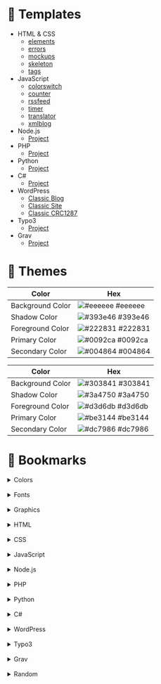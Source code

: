 <!-- TEMPLATES -->

# :rocket: Templates

- HTML & CSS
  - [elements](/templates/html/elements/)
  - [errors](/templates/html/errors/)
  - [mockups](/templates/html/mockups/)
  - [skeleton](/templates/html/skeleton/)
  - [tags](/templates/html/tags/)
- JavaScript
  - [colorswitch](/templates/js/colorswitch/)
  - [counter](/templates/js/counter/)
  - [rssfeed](/templates/js/rssfeed/)
  - [timer](/templates/js/timer/)
  - [translator](/templates/js/translator/)
  - [xmlblog](/templates/js/xmlblog/)
- Node.js
  - [Project](/templates/nodejs/xyz/)
- PHP
  - [Project](/templates/php/xyz/)
- Python
  - [Project](/templates/python/xyz/)
- C#
  - [Project](/templates/csharp/xyz/)
- WordPress
  - [Classic Blog](/templates/wordpress/wp_classic_blog/)
  - [Classic Site](/templates/wordpress/wp_classic_complex/)
  - [Classic CRC1287](/templates/wordpress/wp_classic_crc1287/)
- Typo3
  - [Project](/templates/typo3/xyz/)
- Grav
  - [Project](/templates/grav/xyz/)

<!-- THEMES -->

# :chocolate_bar: Themes

| Color            | Hex                                                              |
| ---------------- | ---------------------------------------------------------------- |
| Background Color | ![#eeeeee](https://via.placeholder.com/10/eeeeee?text=+) #eeeeee |
| Shadow Color     | ![#393e46](https://via.placeholder.com/10/393e46?text=+) #393e46 |
| Foreground Color | ![#222831](https://via.placeholder.com/10/222831?text=+) #222831 |
| Primary Color    | ![#0092ca](https://via.placeholder.com/10/0092ca?text=+) #0092ca |
| Secondary Color  | ![#004864](https://via.placeholder.com/10/004864?text=+) #004864 |

| Color            | Hex                                                              |
| ---------------- | ---------------------------------------------------------------- |
| Background Color | ![#303841](https://via.placeholder.com/10/303841?text=+) #303841 |
| Shadow Color     | ![#3a4750](https://via.placeholder.com/10/3a4750?text=+) #3a4750 |
| Foreground Color | ![#d3d6db](https://via.placeholder.com/10/d3d6db?text=+) #d3d6db |
| Primary Color    | ![#be3144](https://via.placeholder.com/10/be3144?text=+) #be3144 |
| Secondary Color  | ![#dc7986](https://via.placeholder.com/10/dc7986?text=+) #dc7986 |

<!-- BOOKMARKS -->

# :bookmark: Bookmarks

<details>
  <summary>Colors</summary>
  <ul>
    <li><a href="https://colordesigner.io/">Color Designer (EN)</a></li>
    <li><a href="https://colorhunt.co/">Color Hunt (EN)</a></li>
    <li><a href="https://colorpalettes.colorion.co/">Colorion (EN)</a></li>
    <li><a href="https://colorpalettes.net/">Color Palettes (EN)</a></li>
    <li><a href="https://www.schemecolor.com/">Color Schemes (EN)</a></li>
    <li><a href="http://colormind.io/">Colormind (EN)</a></li>
    <li><a href="https://clrs.cc/">CLRS (EN)</a></li>
    <li><a href="https://mycolor.space/">ColorSpace (EN)</a></li>
    <li><a href="https://coolors.co/">coolors (EN)</a></li>
    <li><a href="https://www.materialpalette.com/">material design palette (EN)</a></li>
    <li><a href="https://www.nordtheme.com/">Nord (EN)</a></li>
    <li><a href="https://teamcolorcodes.com/">teamcolorcodes.com (EN)</a></li>
    <li><a href="https://colors.dopely.top/">dopely colors (EN)</a></li>
    <li><a href="https://uigradients.com">uigradients (EN)</a></li>
    <li><a href="https://www.colors.tools/">color tools (EN)</a></li>
  </ul>
</details>

<br>

<details>
  <summary>Fonts</summary>
  <ul>
    <li><a href="https://www.1001freefonts.com/">1001  FREEFONTS (EN)</a></li>
    <li><a href="https://fonts.google.com/">Google Fonts (EN)</a></li>
    <li><a href="http://www.myfont.de/">MyFont (DE)</a></li>
    <li><a href="https://matthewjamestaylor.com/responsive-font-size">Responsive Font Size (EN)</a></li>
    <li><a href="https://type-scale.com/">Visual Type Scale (EN)</a></li>
    <li><a href="https://artisanthemes.io/best-google-fonts-combinations-modern-agency-website/">artisan themes (EN)</a></li>
    <li><a href="https://bforblogging.com/readable-best-google-fonts/">BforBlogging (EN)</a></li>
    <li><a href="https://www.cufonfonts.com/">cufon fonts (EN)</a></li>
    <li><a href="https://www.dafont.com/">dafont.com (EN)</a></li>
    <li><a href="https://digitalsynopsis.com/design/best-font-combinations-typeface-pairings/">Digital Synopsis (EN)</a></li>
    <li><a href="https://www.fontpair.co/">fontpair (EN)</a></li>
    <li><a href="https://www.garett.co/21-google-fonts-combinations-for-websites-brands">Garett (EN)</a></li>
    <li><a href="https://inkbotdesign.com/font-combinations/">Inkbot Design (EN)</a></li>
    <li><a href="https://heyreliable.com/ultimate-google-font-pairings/">Ultimate Collection of Google Font PairingsFont (DE)</a></li>
    <li><a href="https://visme.co/blog/font-combinations-for-infographics/">visme (EN)</a></li>
  </ul>
</details>

<br>

<details>
  <summary>Graphics</summary>
  <ul>
    <li><a href="https://all-free-download.com/">all free download (EN)</a></li>
    <li><a href="https://clipartlogo.com/">clipartlogo (EN)</a></li>
    <li><a href="https://coolbackgrounds.io/">Cool Backgrounds (EN)</a></li>
    <li><a href="https://www.deviantart.com/">DEVIANT ART (EN)</a></li>
    <li><a href="https://www.flaticon.com/">flaticon (EN)</a></li>
    <li><a href="https://www.freepik.com/">freepik (EN)</a></li>
    <li><a href="https://iconarchive.com/">IconArchive (EN)</a></li>
    <li><a href="https://iconstore.co/">Iconstore (EN)</a></li>
    <li><a href="https://picsum.photos/">Lorem Picsum (EN)</a></li>
    <li><a href="https://www.pexels.com/">pexels (EN)</a></li>
    <li><a href="https://pixabay.com/">pixabay (EN)</a></li>
    <li><a href="https://www.pngegg.com/">pngegg (EN)</a></li>
    <li><a href="https://publicdomainvectors.org/">publicdomainvectors (EN)</a></li>
    <li><a href="https://blog.spoongraphics.co.uk/">spoongraphics (EN)</a></li>
    <li><a href="https://undraw.co/">unDraw (EN)</a></li>
    <li><a href="https://unsplash.com/">unsplash (EN)</a></li>
    <li><a href="https://www.vecteezy.com/">Vecteezy (EN)</a></li>
    <li><a href="https://www.zcool.com.cn/">ZCOOL (EN)</a></li>
  </ul>
</details>

<br>

<details>
  <summary>HTML</summary>
  <ul>
    <li><a href="https://google-map-generator.com/">Google Map Generator (EN)</a></li>
    <li><a href="https://htmlhead.dev/">HTML head (EN)</a></li>
    <li><a href="https://www.toptal.com/designers/htmlarrows/symbols/">HTML Currency Symbols (EN)</a></li>
    <li><a href="https://html.com/">HTML For Beginners (EN)</a></li>
    <li><a href="https://www.torbenleuschner.de/blog/601/html5-formulare-neue-input-types-attribute-und-mehr/">HTML5 Formulare (DE)</a></li>
    <li><a href="https://www.toptal.com/designers/htmlarrows/">HTML Symbols (EN)</a></li>
    <li><a href="https://www.mediaevent.de/html/html5-tags.html">HTML5-Tags (EN)</a></li>
    <li><a href="https://validator.w3.org/">Markup Validation Service (EN)</a></li>
    <li><a href="https://wiki.selfhtml.org/wiki/Startseite">SELFHTML (DE)</a></li>
    <li><a href="https://www.tablesgenerator.com/">Tables Generator (EN)</a></li>
    <li><a href="http://www.intensivstation.ch/templates/">HTML5 Basis Templates (DE)</a></li>
    <li><a href="https://html5up.net/">html5up (EN)</a></li>
  </ul>
</details>

<br>

<details>
  <summary>CSS</summary>
  <ul>
    <li><a href="https://css.gg/">700+  CSS Icons (EN)</a></li>
    <li><a href="https://jpswalsh.github.io/academicons/">Academicons (EN)</a></li>
    <li><a href="https://animate.style/">Animate.css (EN)</a></li>
    <li><a href="https://github.com/troxler/awesome-css-frameworks">Awesome CSS Frameworks (EN)</a></li>
    <li><a href="https://igoradamenko.github.io/awsm.css/">AWSM.CSS (EN)</a></li>
    <li><a href="https://getbootstrap.com/">Bootstrap (EN)</a></li>
    <li><a href="https://bulma.io/">Bulma (EN)</a></li>
    <li><a href="https://jenil.github.io/chota/">chota (EN)</a></li>
    <li><a href="https://cirrus-ui.netlify.app/">cirrus (EN)</a></li>
    <li><a href="https://fontawesome.com/">Font Awesome (EN)</a></li>
    <li><a href="https://forkaweso.me/">Fork Awesome (EN)</a></li>
    <li><a href="https://get.foundation/">Foundation (EN)</a></li>
    <li><a href="https://www.gethalfmoon.com/">Halfmoon (EN)</a></li>
    <li><a href="https://materializecss.com/">Materialize (EN)</a></li>
    <li><a href="https://milligram.io/">Milligram (EN)</a></li>
    <li><a href="https://www.muicss.com/">MUI (EN)</a></li>
    <li><a href="https://andybrewer.github.io/mvp/">MVP (EN)</a></li>
    <li><a href="https://nostalgic-css.github.io/NES.css/">NES (EN)</a></li>
    <li><a href="https://elad2412.github.io/the-new-css-reset/">new-css-reset (EN)</a></li>
    <li><a href="https://necolas.github.io/normalize.css/">Normalize.css (EN)</a></li>
    <li><a href="https://www.cssscript.com/demo/tiny-responsive-framework-perry/">perry.css (EN)</a></li>
    <li><a href="https://picnicss.com/">picnis.css (EN)</a></li>
    <li><a href="https://picocss.com/">Pico.css (EN)</a></li>
    <li><a href="https://primer.style/css/">Primer.css (EN)</a></li>
    <li><a href="https://purecss.io/">PURE (EN)</a></li>
    <li><a href="https://github.com/jeanniton-mnr/resetCss">resetCss (EN)</a></li>
    <li><a href="http://getskeleton.com/">Skeleton (EN)</a></li>
    <li><a href="https://picturepan2.github.io/spectre/index.html">SPECTRE.CSS (EN)</a></li>
    <li><a href="https://yegor256.github.io/tacit/">tacit.CSS (EN)</a></li>
    <li><a href="https://tachyons.io/">Tachyons (EN)</a></li>
    <li><a href="https://tailwindcss.com/">tailwind (EN)</a></li>
    <li><a href="https://turretcss.com/">Turret Css (EN)</a></li>
    <li><a href="https://watercss.kognise.dev/">Water Css (EN)</a></li>
    <li><a href="https://bennettfeely.com/clippy/">clip-path (EN)</a></li>
    <li><a href="https://codepen.io/">CODEPEN (EN)</a></li>
    <li><a href="https://www.mediaevent.de/css/css3.html">CSS – Neue CSS-Eigenschaften und Stile (DE)</a></li>
    <li><a href="https://cssgradient.io/">CSS Gradient (EN)</a></li>
    <li><a href="https://thoughtbot.com/blog/transitions-and-transforms">CSS Transitions (EN)</a></li>
    <li><a href="https://cssgenerator.org/filter-css-generator.html">Filter CSS Generator (EN)</a></li>
    <li><a href="https://css-tricks.com/snippets/css/a-guide-to-flexbox/">Flexbox (EN)</a></li>
    <li><a href="https://css-tricks.com/snippets/css/complete-guide-grid/">Grid (EN)</a></li>
    <li><a href="https://grid.layoutit.com/">layoutit (EN)</a></li>
    <li><a href="https://webdeasy.de/css-hamburger-menus/">10 großartige CSS Hamburger Menus (DE)</a></li>
    <li><a href="https://alvarotrigo.com/blog/slide-menus/">13 Wonderful Slide Menus (EN)</a></li>
    <li><a href="https://csshint.com/html-css-footer-design/">18+ creative footer examples (EN)</a></li>
    <li><a href="https://webdeasy.de/top-css-navigation-menus/">20 kreative CSS Menü Inspirationen (DE)</a></li>
    <li><a href="https://onaircode.com/responsive-table-html-css-examples/">20+ Responsive Table CSS Examples (EN)</a></li>
    <li><a href="https://codepen.io/jeffglenn/pen/KNYoKa">4 Panel Timeline CSS (EN)</a></li>
    <li><a href="https://www.intechnic.com/blog/60-beautiful-examples-of-one-page-website-design-inspirations/">60 One Page Websites (EN)</a></li>
    <li><a href="https://piccalil.li/blog/a-modern-css-reset/">A Modern CSS Reset (EN)</a></li>
    <li><a href="https://www.cssscript.com/demo/animated-image-slider/">Animated Image Slider Carousel Example (EN)</a></li>
    <li><a href="https://tympanus.net/Tutorials/BasicReadyToUseCSSStyles/">Basic Ready-to-Use CSS Styles (EN)</a></li>
    <li><a href="https://www.bestjquery.com/lab/team-showcase/page/8/">Best CSS Team Showcase Snippets (EN)</a></li>
    <li><a href="https://codemyui.com/">code my ui (EN)</a></li>
    <li><a href="https://codepen.io/designcouch/pen/ExvwPY">CodePen Home Menu "Hamburger" Icon Animations (EN)</a></li>
    <li><a href="https://blog.avada.io/css/headers-footers">CSS Headers Footers Examples (EN)</a></li>
    <li><a href="https://www.cssscript.com/">CSS Script (EN)</a></li>
    <li><a href="https://www.mediaevent.de/css/shape.html">CSS Shape (DE)</a></li>
    <li><a href="https://css-tricks.com/">CSS-Tricks (EN)</a></li>
    <li><a href="https://www.frontendpractice.com/projects">frontendpractice.com (EN)</a></li>
    <li><a href="https://ratracegrad.medium.com/horizontal-scrolling-using-flexbox-f9d16817f742">horizontal scrolling flexbox (EN)</a></li>
    <li><a href="https://codepen.io/marlenesco/pen/NqOozj">Material cards demo (EN)</a></li>
    <li><a href="https://moderncss.dev/">Modern CSS Solutions (EN)</a></li>
    <li><a href="https://codepen.io/fsarachu/pen/rxZmpJ">Multi-Level Dropdown (EN)</a></li>
    <li><a href="https://codepen.io/signalkuppe/pen/YybXNJ">Responsive multilevel css menu (EN)</a></li>
    <li><a href="https://codepen.io/nxworld/pen/OyRrGy">Scroll Down Button (EN)</a></li>
    <li><a href="https://css-tricks.com/the-shapes-of-css/">Shapes of CSS (EN)</a></li>
    <li><a href="https://codepen.io/colinlord/pen/oZNoOO">Smooth Horizontal Scrolling (EN)</a></li>
    <li><a href="https://jonsuh.com/hamburgers/">Tasty CSS-animated hamburgers (EN)</a></li>
  </ul>
</details>

<br>

<details>
  <summary>JavaScript</summary>
  <ul>
    <li><a href="https://www.chartjs.org/">Chart.js (EN)</a></li>
    <li><a href="https://cdn.datatables.net/">DataTables CDN (EN)</a></li>
    <li><a href="https://gazerecorder.com/gazecloudapi/">Eyetracking GazeCloudAPI.js(EN)</a></li>
    <li><a href="https://webgazer.cs.brown.edu/">Eyetracking WebGazer.js (EN)</a></li>
    <li><a href="https://developers.google.com/chart">Google Charts (EN)</a></li>
    <li><a href="https://apexcharts.com/javascript-chart-demos/">JavaScript CHART DEMOS (EN)</a></li>
    <li><a href="https://www.jspsych.org/">jsPsych (EN)</a></li>
    <li><a href="https://www.bestjquery.com/">bestjquery (EN)</a></li>
  </ul>
</details>

<br>

<details>
  <summary>Node.js</summary>
  <ul>

  </ul>
</details>

<br>

<details>
  <summary>PHP</summary>
  <ul>
    <li><a href="https://www.php.net/">PHP (EN)</a></li>
    <li><a href="https://www.codexworld.com/">CODEXWORLD (EN)</a></li>
    <li><a href="https://www.php-kurs.com/">PHP Kurs (DE)</a></li>
    <li><a href="https://www.php-einfach.de/">PHP-Einfach.de (DE)</a></li>
  </ul>
</details>

<br>

<details>
  <summary>Python</summary>
  <ul>

  </ul>
</details>

<br>

<details>
  <summary>C#</summary>
  <ul>
    <li><a href="https://dailydotnettips.com/">Daily .NET Tips (EN)</a></li>
    <li><a href="https://dotnet-snippets.de/">.net snippets (DE)</a></li>
    <li><a href="https://csharp-station.com/">{C#} STATION (EN)</a></li>
    <li><a href="https://brianlagunas.com/">BRIAN LAGUNAS (EN)</a></li>
    <li><a href="https://www.c-sharpcorner.com/">C# Corner (EN)</a></li>
    <li><a href="https://www.csharp-examples.net/">C# Examples (EN)</a></li>
    <li><a href="https://www.codeproject.com/">CODE PROJECT (EN)</a></li>
    <li><a href="https://www.dotnetperls.com/">dot net perls (EN)</a></li>
    <li><a href="https://extensionmethod.net/">EXTENSIONMETHOD.NET (EN)</a></li>
    <li><a href="https://www.albahari.com/">Joseph Albahari (EN)</a></li>
    <li><a href="https://lvcharts.net/">LiveCharts (EN)</a></li>
    <li><a href="https://developer.microsoft.com/en-us/">Microsoft Developer (EN)</a></li>
    <li><a href="https://docs.microsoft.com/en-us/archive/msdn-magazine/msdn-magazine-issues">MSDN Magazine Issues (EN)</a></li>
    <li><a href="https://docs.microsoft.com/de-DE/documentation/">Technische Microsoft-Dokumentation (DE)</a></li>
    <li><a href="https://docs.microsoft.com/de-de/visualstudio/get-started/csharp/?view=vs-2022">Visual Studio-Tutorials | C# (DE)</a></li>
    <li><a href="https://www.wpf-tutorial.com/">WPF Tutorial (EN)</a></li>
    <li><a href="https://www.youtube.com/playlist?list=PLP2TrPpx5VNkr-wmkjguVZAvN4T5EPJbF">YouTube - C# Tutorial Deutsch (DE)</a></li>
    <li><a href="https://www.youtube.com/playlist?list=PLrW43fNmjaQVYF4zgsD0oL9Iv6u23PI6M">YouTube - WPF UI Programming (C#) (EN)</a></li>
  </ul>
</details>

<br>

<details>
  <summary>WordPress</summary>
  <ul>
    <li><a href="https://www.greengeeks.com/tutorials/use-dummy-content-wordpress/">Dummy Content in WordPress (EN)</a></li>
    <li><a href="https://smartwp.com/wordpress-get-featured-image/">Get Featured Image URL in WordPress (EN)</a></li>
    <li><a href="https://developer.wordpress.org/themes/basics/">Theme Basics (EN)</a></li>
    <li><a href="https://www.wpbeginner.com/wp-themes/how-to-style-wordpress-navigation-menus/">WordPress Navigation Menus (EN)</a></li>
    <li><a href="https://vegibit.com/wordpress-theme-development-tutorial-step-by-step/">WordPress Theme Development (EN)</a></li>
    <li><a href="https://blog.templatetoaster.com/create-wordpress-theme-scratch/">WordPress Theme from Scratch (EN)</a></li>
  </ul>
</details>

<br>

<details>
  <summary>Typo3</summary>
  <ul>

  </ul>
</details>

<br>

<details>
  <summary>Grav</summary>
  <ul>

  </ul>
</details>

<br>

<details>
  <summary>Random</summary>
  <ul>
    <li><a href="https://www.tutorialspoint.com/codingground.htm">codingground (EN)</a></li>
    <li><a href="https://www.guru99.com/">Guru99 (EN)</a></li>
    <li><a href="https://hackr.io/">hackr.io (EN)</a></li>
    <li><a href="https://www.itechempires.com/">iTech Empires (EN)</a></li>
    <li><a href="https://www.peterkropff.de/">Peter Kropff (DE)</a></li>
    <li><a href="https://www.quackit.com/">Quackit (EN)</a></li>
    <li><a href="https://redstapler.co/">Red Stapler (EN)</a></li>
    <li><a href="https://riptutorial.com/">RIP Tutorial (EN)</a></li>
    <li><a href="https://www.standalonedeveloper.eu/">SARMAD (EN)</a></li>
    <li><a href="https://the-morpheus.de/">The Morpheus Tutorials (EN)</a></li>
    <li><a href="https://www.w3docs.com/">w3docs (EN)</a></li>
    <li><a href="https://www.w3schools.com/">w3schools (EN)</a></li>
  </ul>
</details>
